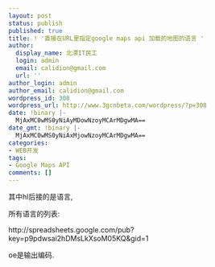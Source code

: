 ```yaml
---
layout: post
status: publish
published: true
title: ! '直接在URL里指定google maps api 加载的地图的语言 '
author:
  display_name: 北漂IT民工
  login: admin
  email: calidion@gmail.com
  url: ''
author_login: admin
author_email: calidion@gmail.com
wordpress_id: 308
wordpress_url: http://www.3gcnbeta.com/wordpress/?p=308
date: !binary |-
  MjAxMC0wMS0yNiAyMDowNzoyMCArMDgwMA==
date_gmt: !binary |-
  MjAxMC0wMS0yNiAxMjowNzoyMCArMDgwMA==
categories:
- WEB开发
tags:
- Google Maps API
comments: []
---
```

<div id="_mcePaste"><script src="http://maps.google.com/maps?file=api&amp;amp;v=2&amp;amp;key=$mapapikey&amp;amp;oe=gbk&amp;amp;hl=zh-CN"></script></div></p>
<div id="_mcePaste">其中hl后接的是语言,</div></p>
<div id="_mcePaste">所有语言的列表:</div></p>
<div id="_mcePaste">http://spreadsheets.google.com/pub?key=p9pdwsai2hDMsLkXsoM05KQ&amp;gid=1</div></p>
<div id="_mcePaste">oe是输出编码.</div></p>
